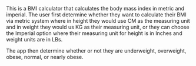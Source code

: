 This is a BMI calculator that calculates the body mass index in metric and imperial.
The user first determine whether they want to calculate their BMI via metric system where in height
they would use CM as the measuring unit and in weight they would us KG as their measuring unit, or
they can choose the Imperial option where their measuring unit for height is in Inches and weight units are in LBs.

The app then determine whether or not they are underweight, overweight, obese, normal, or nearly obese. 